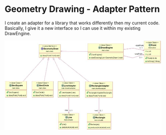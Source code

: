 # Geometry Drawing - Adapter Pattern

I create an adapter for a library that works differently then my current code.
Basically, I give it a new interface so I can use it within my existing DrawEngine.

![UML Diagram](./UMLDiagram.jpg)
